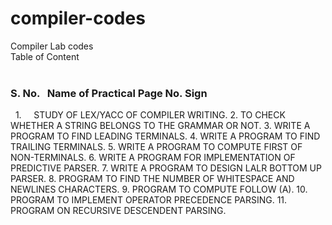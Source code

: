 # compiler-codes
Compiler Lab codes<br>
Table of Content<br>
<br><p>
<h3>S. No.    Name of Practical	Page No.	Sign</h3>
    1.      STUDY OF LEX/YACC OF COMPILER WRITING.		
    2.	    TO CHECK WHETHER A STRING BELONGS TO THE GRAMMAR OR NOT.
    3.	    WRITE A PROGRAM TO FIND LEADING TERMINALS.
    4.    	WRITE A PROGRAM TO FIND TRAILING TERMINALS.
    5.	    WRITE A PROGRAM TO COMPUTE FIRST OF NON-TERMINALS.		
    6.	    WRITE A PROGRAM FOR IMPLEMENTATION OF PREDICTIVE PARSER.
    7.    	WRITE A PROGRAM TO DESIGN LALR BOTTOM UP PARSER.	
    8.	    PROGRAM TO FIND THE NUMBER OF WHITESPACE
            AND NEWLINES CHARACTERS. 	
    9.	    PROGRAM TO COMPUTE FOLLOW (A).	
    10.	    PROGRAM TO IMPLEMENT OPERATOR PRECEDENCE PARSING.		
    11.	    PROGRAM ON RECURSIVE DESCENDENT PARSING.		
 </p>
